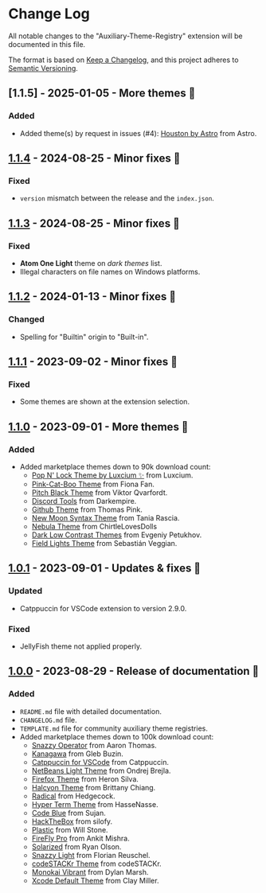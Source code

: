 # Change Log

All notable changes to the "Auxiliary-Theme-Registry" extension will be documented in this file.

The format is based on [Keep a Changelog](https://keepachangelog.com/en/1.0.0/), and this project adheres to [Semantic Versioning](https://semver.org/spec/v2.0.0.html).

## [1.1.5] - 2025-01-05 - More themes 🎨

### Added

- Added theme(s) by request in issues (#4):
  [Houston by Astro](https://marketplace.visualstudio.com/items?itemName=astro-build.houston) from Astro.

## [1.1.4] - 2024-08-25 - Minor fixes 🔨

### Fixed

- `version` mismatch between the release and the `index.json`.

## [1.1.3] - 2024-08-25 - Minor fixes 🔨

### Fixed

- **Atom One Light** theme on _dark themes_ list.
- Illegal characters on file names on Windows platforms.

## [1.1.2] - 2024-01-13 - Minor fixes 🔨

### Changed

- Spelling for "Builtin" origin to "Built-in".

## [1.1.1] - 2023-09-02 - Minor fixes 🔨

### Fixed

- Some themes are shown at the extension selection.

## [1.1.0] - 2023-09-01 - More themes 🎨

### Added

- Added marketplace themes down to 90k download count:
  - [Pop N' Lock Theme by Luxcium ✨](https://marketplace.visualstudio.com/items?itemName=Luxcium.pop-n-lock-theme-vscode) from Luxcium.
  - [Pink-Cat-Boo Theme](https://marketplace.visualstudio.com/items?itemName=ftsamoyed.theme-pink-cat-boo) from Fiona Fan.
  - [Pitch Black Theme](https://marketplace.visualstudio.com/items?itemName=viktorqvarfordt.vscode-pitch-black-theme) from Viktor Qvarfordt.
  - [Discord Tools](https://marketplace.visualstudio.com/items?itemName=Darkempire78.discord-tools) from Darkempire.
  - [Github Theme](https://marketplace.visualstudio.com/items?itemName=thomaspink.theme-github) from Thomas Pink.
  - [New Moon Syntax Theme](https://marketplace.visualstudio.com/items?itemName=taniarascia.new-moon-vscode) from Tania Rascia.
  - [Nebula Theme](https://marketplace.visualstudio.com/items?itemName=ChirtleLovesDolls.nebula-theme) from ChirtleLovesDolls
  - [Dark Low Contrast Themes](https://marketplace.visualstudio.com/items?itemName=EvgeniyPetukhov.dark-low-contrast) from Evgeniy Petukhov.
  - [Field Lights Theme](https://marketplace.visualstudio.com/items?itemName=sveggiani.vscode-field-lights) from Sebastián Veggian.

## [1.0.1] - 2023-09-01 - Updates & fixes 🔨

### Updated

- Catppuccin for VSCode extension to version 2.9.0.

### Fixed

- JellyFish theme not applied properly.

## [1.0.0] - 2023-08-29 - Release of documentation 📄

### Added

- `README.md` file with detailed documentation.
- `CHANGELOG.md` file.
- `TEMPLATE.md` file for community auxiliary theme registries.
- Added marketplace themes down to 100k download count:
  - [Snazzy Operator](https://marketplace.visualstudio.com/items?itemName=aaronthomas.vscode-snazzy-operator) from Aaron Thomas.
  - [Kanagawa](https://marketplace.visualstudio.com/items?itemName=qufiwefefwoyn.kanagawa) from Gleb Buzin.
  - [Catppuccin for VSCode](https://marketplace.visualstudio.com/items?itemName=Catppuccin.catppuccin-vsc) from Catppuccin.
  - [NetBeans Light Theme](https://marketplace.visualstudio.com/items?itemName=obrejla.netbeans-light-theme) from Ondrej Brejla.
  - [Firefox Theme](https://marketplace.visualstudio.com/items?itemName=Heron.firefox-devtools-theme) from Heron Silva.
  - [Halcyon Theme](https://marketplace.visualstudio.com/items?itemName=brittanychiang.halcyon-vscode) from Brittany Chiang.
  - [Radical](https://marketplace.visualstudio.com/items?itemName=dhedgecock.radical-vscode) from Hedgecock.
  - [Hyper Term Theme](https://marketplace.visualstudio.com/items?itemName=hsnazar.hyper-term-theme) from HasseNasse.
  - [Code Blue](https://marketplace.visualstudio.com/items?itemName=Sujan.code-blue) from Sujan.
  - [HackTheBox](https://marketplace.visualstudio.com/items?itemName=silofy.hackthebox) from silofy.
  - [Plastic](https://marketplace.visualstudio.com/items?itemName=will-stone.plastic) from Will Stone.
  - [FireFly Pro](https://marketplace.visualstudio.com/items?itemName=ankitcode.firefly) from Ankit Mishra.
  - [Solarized](https://marketplace.visualstudio.com/items?itemName=ryanolsonx.solarized) from Ryan Olson.
  - [Snazzy Light](https://marketplace.visualstudio.com/items?itemName=loilo.snazzy-light) from Florian Reuschel.
  - [codeSTACKr Theme](https://marketplace.visualstudio.com/items?itemName=codestackr.codestackr-theme) from codeSTACKr.
  - [Monokai Vibrant](https://marketplace.visualstudio.com/items?itemName=s3gf4ult.monokai-vibrant) from Dylan Marsh.
  - [Xcode Default Theme](https://marketplace.visualstudio.com/items?itemName=smockle.xcode-default-theme) from Clay Miller.

[1.1.4]: https://github.com/Codemos-Inc/auxiliary-theme-registry/compare/v1.1.3...v1.1.4
[1.1.3]: https://github.com/Codemos-Inc/auxiliary-theme-registry/compare/v1.1.2...v1.1.3
[1.1.2]: https://github.com/Codemos-Inc/auxiliary-theme-registry/compare/v1.1.1...v1.1.2
[1.1.1]: https://github.com/Codemos-Inc/auxiliary-theme-registry/compare/v1.1.0...v1.1.1
[1.1.0]: https://github.com/Codemos-Inc/auxiliary-theme-registry/compare/v1.0.1...v1.1.0
[1.0.1]: https://github.com/Codemos-Inc/auxiliary-theme-registry/compare/v1.0.0...v1.0.1
[1.0.0]: https://github.com/Codemos-Inc/auxiliary-theme-registry/releases/tag/v1.0.0
